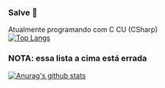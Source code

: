 ### Salve 👋

Atualmente programando com C CU (CSharp)<br>
[![Top Langs](https://github-readme-stats.vercel.app/api/top-langs/?username=anuraghazra&langs_count=15&show_icons=true&theme=radical)](https://github.com/ChickChuck2/github-readme-stats)
<br>
### NOTA: essa lista a cima está errada

[![Anurag's github stats](https://github-readme-stats.vercel.app/api?username=ChickChuck2&show_icons=true&theme=radical)](https://github.com/ChickChuck2/github-readme-stats)
